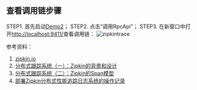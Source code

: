 ## 查看调用链步骤
STEP1. 首先启动[Demo2](http://localhost:8082/demo2)；
STEP2. 点击“调用RpcApi”；
STEP3. 在新窗口中打开[http://localhost:9411/](http://localhost:9411/)查看调用链：
![zipkintrace](img/zipkintrace.png)

参考资料：
1. [zipkin.io](http://zipkin.io/)
2. [分布式跟踪系统（一）：Zipkin的背景和设计](http://blog.csdn.net/manzhizhen/article/details/52811600)
3. [分布式跟踪系统（二）：Zipkin的Span模型](http://blog.csdn.net/manzhizhen/article/details/53865368)
4. [部署Zipkin分布式性能追踪日志系统的操作记录](http://www.cnblogs.com/kevingrace/p/5570258.html)